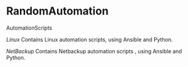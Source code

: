 # RandomAutomation
AutomationScripts

*Linux*
Contains Linux automation scripts, using Ansible and Python.

*NetBackup*
Contains Netbackup automation scripts , using Ansible and Python.


